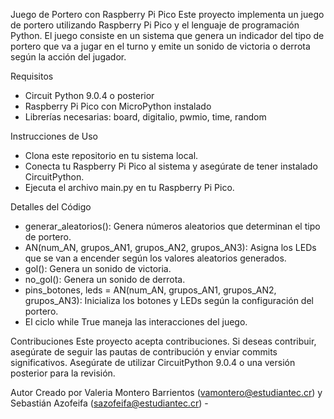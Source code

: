 Juego de Portero con Raspberry Pi Pico
Este proyecto implementa un juego de portero utilizando Raspberry Pi Pico y el lenguaje de programación Python. El juego consiste en un sistema que genera un indicador del tipo de portero 
que va a jugar en el turno y emite un sonido de victoria o derrota según la acción del jugador.

Requisitos
- Circuit Python 9.0.4 o posterior
- Raspberry Pi Pico con MicroPython instalado
- Librerías necesarias: board, digitalio, pwmio, time, random
  
Instrucciones de Uso
- Clona este repositorio en tu sistema local.
- Conecta tu Raspberry Pi Pico al sistema y asegúrate de tener instalado CircuitPython.
- Ejecuta el archivo main.py en tu Raspberry Pi Pico.
  
Detalles del Código
- generar_aleatorios(): Genera números aleatorios que determinan el tipo de portero.
- AN(num_AN, grupos_AN1, grupos_AN2, grupos_AN3): Asigna los LEDs que se van a encender según los valores aleatorios generados.
- gol(): Genera un sonido de victoria.
- no_gol(): Genera un sonido de derrota.
- pins_botones, leds = AN(num_AN, grupos_AN1, grupos_AN2, grupos_AN3): Inicializa los botones y LEDs según la configuración del portero.
- El ciclo while True maneja las interacciones del juego.
  
Contribuciones
Este proyecto acepta contribuciones. Si deseas contribuir, asegúrate de seguir las pautas de contribución y enviar commits significativos. Asegúrate de utilizar CircuitPython 9.0.4 o una versión posterior para la revisión.


Autor
Creado por Valeria Montero Barrientos (vamontero@estudiantec.cr) y Sebastián Azofeifa (sazofeifa@estudiantec.cr) - 

